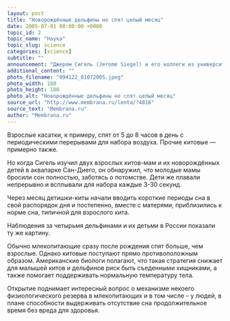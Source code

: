 ```yaml
---
layout: post
title: "Новорождённые дельфины не спят целый месяц"
date: 2005-07-01 00:00:00 +0000
topic_id: 2
topic_name: "Наука"
topic_slug: science
categories: [science]
subtitle: ""
announcement: "Джером Сигель (Jerome Siegel) и его коллеги из университета Калифорнии в Лос-Анджелесе (University of California, Los Angeles) обнаружили, что новорождённые киты и дельфины не спят вообще в течение их первого месяца жизни и также вынуждают своих матерей быть активными всё это время."
additional_content: ""
photo_filename: "094122_01072005.jpeg"
photo_width: 180
photo_height: 180
photo_alt: "Новорождённые дельфины не спят целый месяц"
source_url: "http://www.membrana.ru/lenta/?4816"
source_text: "Membrana.ru"
author: "Membrana.ru"
---
```

Взрослые касатки, к примеру, спят от 5 до 8 часов в день с периодическими перерывами для набора воздуха. Прочие китовые — примерно также.

Но когда Сигель изучил двух взрослых китов-мам и их новорождённых детей в аквапарке Сан-Диего, он обнаружил, что молодые мамы бросили сон полностью, заботясь о потомстве. Дети же плавали непрерывно и всплывали для набора каждые 3-30 секунд.

Через месяц детишки-киты начали вводить короткие периоды сна в свой распорядок дня и постепенно, вместе с матерями, приблизились к норме сна, типичной для взрослого кита.

Наблюдения за четырьмя дельфинами и их детьми в России показали ту же картину.

Обычно млекопитающие сразу после рождения спят больше, чем взрослые. Однако китовые поступают прямо противоположным образом. Американские биологи полагают, что такая стратегия снижает для малышей китов и дельфинов риск быть съеденными хищниками, а также помогает поддерживать нормальную температуру тела.

Открытие поднимает интересный вопрос о механизме некоего физиологического резерва в млекопитающих и в том числе – у людей, в плане способности выдерживать отсутствие сна продолжительное время без вреда для здоровья.
